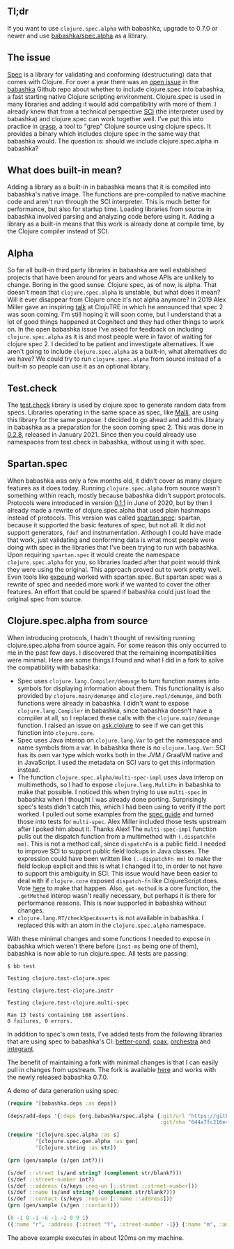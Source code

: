 ## Tl;dr

If you want to use `clojure.spec.alpha` with babashka, upgrade to 0.7.0 or newer
and use [babashka/spec.alpha](https://github.com/babashka/spec.alpha) as a
library.

## The issue

[Spec](https://github.com/clojure/spec.alpha) is a library for validating and
conforming (destructuring) data that comes with Clojure. For over a year there
was an [open issue](https://github.com/babashka/babashka/issues/558) in the
[babashka](https://babashka.org/) Github repo about whether to include
clojure.spec into babashka, a fast starting native Clojure scripting
environment. Clojure.spec is used in many libraries and adding it would add
compatibility with more of them. I already knew that from a technical
perspective [SCI](https://github.com/babashka/sci) (the interpreter used by
babashka) and clojure.spec can work together well. I've put this into practice
in [grasp](https://github.com/borkdude/grasp), a tool to "grep" Clojure source
using clojure specs. It provides a binary which includes clojure spec in the
same way that babashka would. The question is: should we include
clojure.spec.alpha in babashka?

## What does built-in mean?

Adding a library as a built-in in babashka means that it is compiled into
babashka's native image. The functions are pre-compiled to native machine code
and aren't run through the SCI interpreter. This is much better for performance,
but also for startup time. Loading libraries from source in babashka involved
parsing and analyzing code before using it. Adding a library as a built-in means
that this work is already done at compile time, by the Clojure compiler instead
of SCI.

## Alpha

So far all built-in third party libraries in babashka are well established
projects that have been around for years and whose APIs are unlikely to
change. Boring in the good sense. Clojure spec, as of now, is alpha. That
doesn't mean that `clojure.spec.alpha` is unstable, but what does it mean? Will
it ever disappear from Clojure once it's not alpha anymore? In 2019 Alex Miller
gave an inspiring [talk](https://youtu.be/KeZNRypKVa4) at ClojuTRE in which he
announced that spec 2 was soon coming. I'm still hoping it will soon come, but I
understand that a lot of good things happened at Cognitect and they had other
things to work on. In the open babashka issue I've asked for feedback on including
`clojure.spec.alpha` as it is and most people were in favor of waiting for
clojure spec 2. I decided to be patient and investigate alternatives. If we
aren't going to include `clojure.spec.alpha` as a built-in, what alternatives do
we have? We could try to run `clojure.spec.alpha` from source instead of a
built-in so people can use it as an optional library.

## Test.check

The [test.check](https://github.com/clojure/test.check) library is used by
clojure.spec to generate random data from specs. Libraries operating in the same
space as spec, like [Malli](https://github.com/metosin/malli), are using this
library for the same purpose. I decided to go ahead and add this library in
babashka as a preparation for the soon coming spec 2. This was done in
[0.2.8](https://github.com/babashka/babashka/blob/master/CHANGELOG.md#v028),
released in January 2021. Since then you could already use namespaces from
test.check in babashka, without using it with spec.

## Spartan.spec

When babashka was only a few months old, it didn't cover as many clojure
features as it does today. Running `clojure.spec.alpha` from source wasn't
something within reach, mostly because babashka didn't support
protocols. Protocols were introduced in version
[0.1.1](https://github.com/babashka/babashka/blob/master/CHANGELOG.md#v011-2020-06-10)
in June of 2020, but by then I already made a rewrite of clojure.spec.alpha that
used plain hashmaps instead of protocols. This version was called
[spartan.spec](https://github.com/borkdude/spartan.spec): spartan, because it
supported the basic features of spec, but not all. It did not support
generators, `fdef` and instrumentation. Although I could have made that work,
just validating and conforming data is what most people were doing with spec in
the libraries that I've been trying to run with babashka. Upon requiring
`spartan.spec` it would create the namespace `clojure.spec.alpha` for you, so
libraries loaded after that point would think they were using the original. This
approach proved out to work pretty well. Even tools like
[expound](https://github.com/bhb/expound) worked with spartan.spec. But
spartan.spec was a rewrite of spec and needed more work if we wanted to cover
the other features. An effort that could be spared if babashka could just load
the original spec from source.

## Clojure.spec.alpha from source

When introducing protocols, I hadn't thought of revisiting running
clojure.spec.alpha from source again. For some reason this only occurred to me
in the past few days. I discovered that the remaining incompatibilities were
minimal. Here are some things I found and what I did in a fork to solve the
compatibility with babashka:

- Spec uses `clojure.lang.Compiler/demunge` to turn function names into symbols
  for displaying information about them. This functionality is also provided by
  `clojure.main/demunge` and `clojure.repl/demunge`, and both functions were
  already in babashka. I didn't want to expose `clojure.lang.Compiler` in
  babashka, since babashka doesn't have a compiler at all, so I replaced these
  calls with the `clojure.main/demunge` function. I raised an issue on
  [ask.clojure](https://ask.clojure.org/index.php/11371/consider-adding-demunge-into-clojure-core)
  to see if we can get this function into `clojure.core`.
- Spec uses Java interop on `clojure.lang.Var` to get the namespace and name
  symbols from a var. In babashka there is no `clojure.lang.Var`: SCI has its
  own var type which works both in the JVM / GraalVM native and in JavaScript. I
  used the metadata on SCI vars to get this information instead.
- The function `clojure.spec.alpha/multi-spec-impl` uses Java interop on
  multimethods, so I had to expose `clojure.lang.MultiFn` in babashka to make
  that possible. I noticed this when trying to use `multi-spec` in babashka when
  I thought I was already done porting. Surprisingly spec's tests didn't catch
  this, which I had been using to verify if the port worked. I pulled out some
  examples from the [spec guide](https://clojure.org/guides/spec) and turned
  those into tests for `multi-spec`. Alex Miller included those tests upstream
  after I poked him about it. Thanks Alex!  The `multi-spec-impl` function pulls
  out the dispatch function from a multimethod with `(.dispatchFn mm)`. This is
  not a method call, since `dispatchFn` is a public field. I needed to improve
  SCI to support public field lookups in Java classes. The expression could have
  been written like `(.-dispatchFn mm)` to make the field lookup explicit and
  this is what I changed it to, in order to not have to support this ambiguity
  in SCI. This issue would have been easier to deal with if `clojure.core`
  exposed `dispatch-fn` like ClojureScript does. Vote
  [here](https://ask.clojure.org/index.php/10261/please-add-dispatch-fn-to-clojure-core)
  to make that happen. Also, `get-method` is a core function, the `.getMethod`
  interop wasn't really necessary, but perhaps it is there for performance
  reasons. This is now supported in babashka without changes.
- `clojure.lang.RT/checkSpecAsserts` is not available in babashka. I replaced
  this with an atom in the `clojure.spec.alpha` namespace.

With these minimal changes and some functions I needed to expose in babashka
which weren't there before (`inst-ms` being one of them), babashka is now able
to run clojure.spec. All tests are passing:

```
$ bb test

Testing clojure.test-clojure.spec

Testing clojure.test-clojure.instr

Testing clojure.test-clojure.multi-spec

Ran 13 tests containing 168 assertions.
0 failures, 0 errors.
```

In addition to spec's own tests, I've added tests from the following libraries
that are using spec to babashka's CI:
[better-cond](https://github.com/Engelberg/better-cond),
[coax](https://github.com/exoscale/coax),
[orchestra](https://github.com/jeaye/orchestra) and
[integrant](https://github.com/weavejester/integrant).

The benefit of maintaining a fork with minimal changes is that I can easily pull
in changes from upstream.  The fork is available
[here](https://github.com/babashka/spec.alpha) and works with the newly released
babashka 0.7.0.

A demo of data generation using spec:

``` clojure
(require '[babashka.deps :as deps])

(deps/add-deps '{:deps {org.babashka/spec.alpha {:git/url "https://github.com/babashka/spec.alpha"
                                                 :git/sha "644a7fc216e43d5da87b07471b0f87d874107d1a"}}})

(require '[clojure.spec.alpha :as s]
         '[clojure.spec.gen.alpha :as gen]
         '[clojure.string :as str])

(prn (gen/sample (s/gen int?)))

(s/def ::street (s/and string? (complement str/blank?)))
(s/def ::street-number int?)
(s/def ::address (s/keys :req-un [::street ::street-number]))
(s/def ::name (s/and string? (complement str/blank?)))
(s/def ::contact (s/keys :req-un [::name ::address]))
(prn (gen/sample (s/gen ::contact)))
```

``` clojure
(0 -1 0 -1 -6 -1 -2 0 9 1)
({:name "r", :address {:street "Y", :street-number -1}} {:name "m", :address {:street "k8", :street-number -1}} {:name "5", :address {:street "s1E", :street-number 0}} {:name "o4H", :address {:street "4", :street-number -1}} {:name "nkhf", :address {:street "4Fh92", :street-number 1}} {:name "e", :address {:street "X", :street-number 4}} {:name "5v76a9B", :address {:street "bEf7e", :street-number 23}} {:name "213V", :address {:street "fNX3wr", :street-number 5}} {:name "8336lvbb9", :address {:street "fVP", :street-number -1}} {:name "x8X", :address {:street "utPQA", :street-number -7}})
```

The above example executes in about 120ms on my machine.
